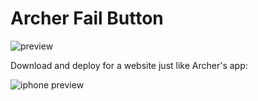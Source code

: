 # Archer Fail Button

![preview](http://www.archerfailbutton.com/archer_preview.png)

Download and deploy for a website just like Archer's app:

![iphone preview](http://www.archerfailbutton.com/afb-iphone2.png)
